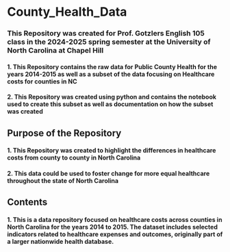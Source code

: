 # **County_Health_Data**
### This Repository was created for Prof. Gotzlers English 105 class in the 2024-2025 spring semester at the University of North Carolina at Chapel Hill
#### 1. This Repository contains the raw data for Public County Health for the years 2014-2015 as well as a subset of the data focusing on Healthcare costs for counties in NC
#### 2. This Repository was created using python and contains the notebook used to create this subset as well as documentation on how the subset was created
## Purpose of the Repository
#### 1. This Repository was created to highlight the differences in healthcare costs from county to county in North Carolina
#### 2. This data could be used to foster change for more equal healthcare throughout the state of North Carolina
## Contents
#### 1. This is a data repository focused on healthcare costs across counties in North Carolina for the years 2014 to 2015. The dataset includes selected indicators related to healthcare expenses and outcomes, originally part of a larger nationwide health database.

